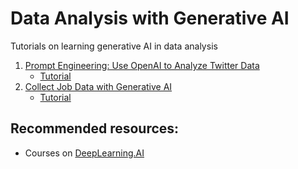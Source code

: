# Data Analysis with Generative AI
Tutorials on learning generative AI in data analysis 

1. [Prompt Engineering: Use OpenAI to Analyze Twitter Data](https://github.com/xbwei/data-analysis-with-generative-ai/blob/main/Prompt-Engineering-Analyze-Twitter-Data.ipynb)
     * [Tutorial](https://www.lbsocial.net/post/unlocking-twitter-insights-with-prompt-engineering-using-openai-gpt)
2. [Collect Job Data with Generative AI](https://github.com/xbwei/data-analysis-with-generative-ai/blob/main/Collect-Job-Data-with-Generative-AI.ipynb)
     * [Tutorial](https://www.lbsocial.net/post/from-search-to-success-how-ai-transforms-job-hunting-and-recommendations)

## Recommended resources:
- Courses on [DeepLearning.AI](https://www.deeplearning.ai/)
